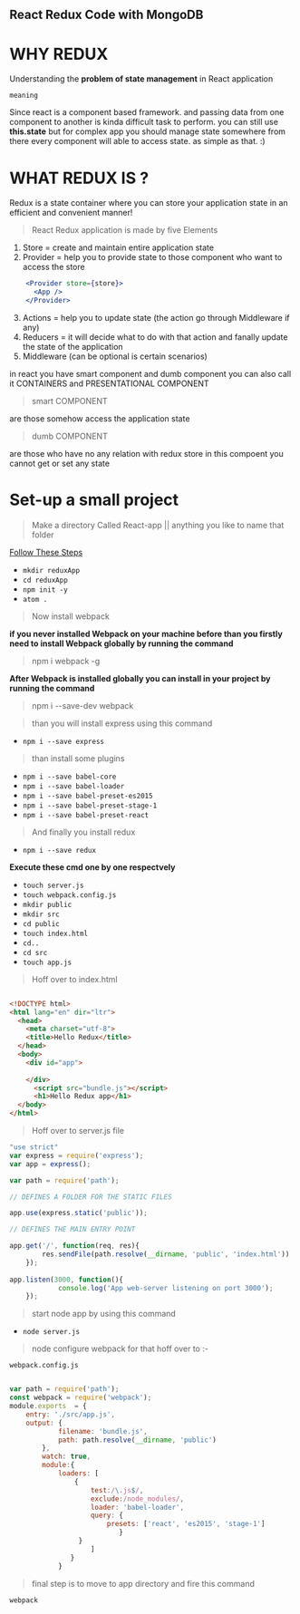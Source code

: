 ## React Redux Code with MongoDB

# WHY REDUX

Understanding the **problem of state management** in React application

``meaning``

Since react is a component based framework. and passing data from one component
to another is kinda difficult task to perform. you can still use **this.state**
but for complex app you should manage state somewhere from there every component
will able to access state. as simple as that. :)


# WHAT REDUX IS ?

Redux is a state container where you can store your application state in an efficient
and convenient manner!

> React Redux application is made by five Elements

1.  Store     = create and maintain entire application state
2.  Provider  = help you to provide state to those component who want to access the store

```jsx
    <Provider store={store}>
      <App />
    </Provider>
```
3.  Actions   = help you to update state (the action go through Middleware if any)
4.  Reducers  = it will decide what to do with that action and fanally update the state of
                the application
5.  Middleware  (can be optional is certain scenarios)

in react you have smart component and dumb component you can also call it
CONTAINERS and PRESENTATIONAL COMPONENT

> smart COMPONENT

are those somehow access the application state

> dumb COMPONENT

are those who have no any relation with redux store in this compoent you cannot
get or set any state


# Set-up a small project

> Make a directory Called React-app || anything you like to name that folder

[Follow These Steps](#)

- ``mkdir reduxApp``
- ``cd reduxApp``
- ``npm init -y``
- ``atom .``


> Now install webpack

**if you never installed Webpack on your machine before than you firstly need to install Webpack
   globally by running the command**

> npm i webpack -g

**After Webpack is installed globally you can install in your project by running the command**

> npm i --save-dev webpack

> than you will install express using this command

- ``npm i --save express``

> than install some plugins

- ``npm i --save babel-core``
- ``npm i --save babel-loader``
- ``npm i --save babel-preset-es2015``
- ``npm i --save babel-preset-stage-1``
- ``npm i --save babel-preset-react``

> And finally you install redux

- ``npm i --save redux``

**Execute these cmd one by one respectvely**

- ``touch server.js``
- ``touch webpack.config.js``
- ``mkdir public``
- ``mkdir src``
- ``cd public``
- ``touch index.html``
- ``cd..``
- ``cd src``
- ``touch app.js``

> Hoff over to index.html

```html

<!DOCTYPE html>
<html lang="en" dir="ltr">
  <head>
    <meta charset="utf-8">
    <title>Hello Redux</title>
  </head>
  <body>
    <div id="app">
        
    </div>
      <script src="bundle.js"></script> 
      <h1>Hello Redux app</h1>
  </body>
</html>

```

> Hoff over to server.js file

```javaScript
"use strict"
var express = require('express');
var app = express();

var path = require('path');

// DEFINES A FOLDER FOR THE STATIC FILES 

app.use(express.static('public')); 

// DEFINES THE MAIN ENTRY POINT 

app.get('/', function(req, res){
        res.sendFile(path.resolve(__dirname, 'public', 'index.html'))
    }); 
    
app.listen(3000, function(){  
            console.log('App web-server listening on port 3000');
    });

```

> start node app by using this command

- ``node server.js``


> node configure webpack for that hoff over to :-

``webpack.config.js``

```javaScript

var path = require('path');
const webpack = require('webpack');
module.exports  = {  
    entry: './src/app.js',
    output: { 
            filename: 'bundle.js',
            path: path.resolve(__dirname, 'public')
        },
        watch: true,
        module:{
            loaders: [
                {
                    test:/\.js$/,
                    exclude:/node_modules/,
                    loader: 'babel-loader',
                    query: {
                        presets: ['react', 'es2015', 'stage-1']
                           }      
                 }
                    ]
               } 
            }

```

> final step is to move to app directory and fire this command

``webpack``

